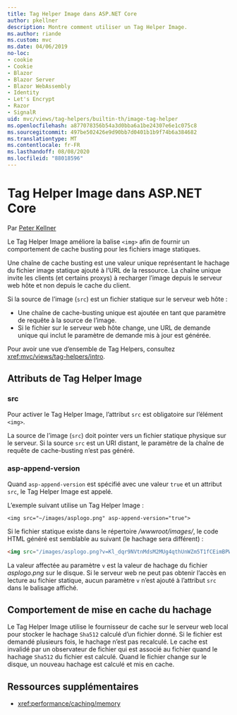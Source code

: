```yaml
---
title: Tag Helper Image dans ASP.NET Core
author: pkellner
description: Montre comment utiliser un Tag Helper Image.
ms.author: riande
ms.custom: mvc
ms.date: 04/06/2019
no-loc:
- cookie
- Cookie
- Blazor
- Blazor Server
- Blazor WebAssembly
- Identity
- Let's Encrypt
- Razor
- SignalR
uid: mvc/views/tag-helpers/builtin-th/image-tag-helper
ms.openlocfilehash: a877078356b54a3d0bba6a1be24307e6e1c075c8
ms.sourcegitcommit: 497be502426e9d90bb7d0401b1b9f74b6a384682
ms.translationtype: MT
ms.contentlocale: fr-FR
ms.lasthandoff: 08/08/2020
ms.locfileid: "88018596"
---
```

# <a name="image-tag-helper-in-aspnet-core"></a>Tag Helper Image dans ASP.NET Core

Par [Peter Kellner](https://peterkellner.net)

Le Tag Helper Image améliore la balise `<img>` afin de fournir un comportement de cache busting pour les fichiers image statiques.

Une chaîne de cache busting est une valeur unique représentant le hachage du fichier image statique ajouté à l’URL de la ressource. La chaîne unique invite les clients (et certains proxys) à recharger l’image depuis le serveur web hôte et non depuis le cache du client.

Si la source de l’image (`src`) est un fichier statique sur le serveur web hôte :

* Une chaîne de cache-busting unique est ajoutée en tant que paramètre de requête à la source de l’image.
* Si le fichier sur le serveur web hôte change, une URL de demande unique qui inclut le paramètre de demande mis à jour est générée.

Pour avoir une vue d’ensemble de Tag Helpers, consultez <xref:mvc/views/tag-helpers/intro>.

## <a name="image-tag-helper-attributes"></a>Attributs de Tag Helper Image

### <a name="src"></a>src

Pour activer le Tag Helper Image, l’attribut `src` est obligatoire sur l’élément `<img>`.

La source de l’image (`src`) doit pointer vers un fichier statique physique sur le serveur. Si la source `src` est un URI distant, le paramètre de la chaîne de requête de cache-busting n’est pas généré.

### <a name="asp-append-version"></a>asp-append-version

Quand `asp-append-version` est spécifié avec une valeur `true` et un attribut `src`, le Tag Helper Image est appelé.

L’exemple suivant utilise un Tag Helper Image :

```cshtml
<img src="~/images/asplogo.png" asp-append-version="true">
```

Si le fichier statique existe dans le répertoire */wwwroot/images/*, le code HTML généré est semblable au suivant (le hachage sera différent) :

```html
<img src="/images/asplogo.png?v=Kl_dqr9NVtnMdsM2MUg4qthUnWZm5T1fCEimBPWDNgM">
```

La valeur affectée au paramètre `v` est la valeur de hachage du fichier *asplogo.png* sur le disque. Si le serveur web ne peut pas obtenir l’accès en lecture au fichier statique, aucun paramètre `v` n’est ajouté à l’attribut `src` dans le balisage affiché.

## <a name="hash-caching-behavior"></a>Comportement de mise en cache du hachage

Le Tag Helper Image utilise le fournisseur de cache sur le serveur web local pour stocker le hachage `Sha512` calculé d’un fichier donné. Si le fichier est demandé plusieurs fois, le hachage n’est pas recalculé. Le cache est invalidé par un observateur de fichier qui est associé au fichier quand le hachage `Sha512` du fichier est calculé. Quand le fichier change sur le disque, un nouveau hachage est calculé et mis en cache.

## <a name="additional-resources"></a>Ressources supplémentaires

* <xref:performance/caching/memory>
